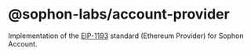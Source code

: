 # @sophon-labs/account-provider

Implementation of the [EIP-1193](https://eips.ethereum.org/EIPS/eip-1193) standard (Ethereum Provider) for Sophon Account.
